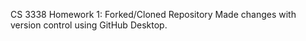 CS 3338 Homework 1: 
Forked/Cloned Repository
Made changes with version control using GitHub Desktop. 
